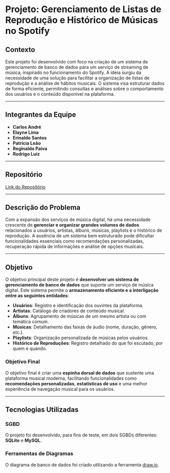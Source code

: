 # Projeto: Gerenciamento de Listas de Reprodução e Histórico de Músicas no Spotify

## Contexto

Este projeto foi desenvolvido com foco na criação de um sistema de gerenciamento de banco de dados para um serviço de streaming de música, inspirado no funcionamento do Spotify. A ideia surgiu da necessidade de uma solução para facilitar a organização de listas de reprodução e a análise de hábitos musicais. O sistema visa estruturar dados de forma eficiente, permitindo consultas e análises sobre o comportamento dos usuários e o conteúdo disponível na plataforma.

---

## Integrantes da Equipe

- **Carlos André**
- **Elayne Lima**
- **Erinaldo Santos**
- **Patrícia Leão**
- **Reginaldo Paiva**
- **Rodrigo Luiz**

---

## Repositório

[Link do Repositório](https://github.com/CarlosLucena1/Projeto_SQL_Music)

---

## Descrição do Problema

Com a expansão dos serviços de música digital, há uma necessidade crescente de **gerenciar e organizar grandes volumes de dados** relacionados a usuários, artistas, álbuns, músicas, playlists e o histórico de reprodução. A ausência de um sistema bem estruturado pode dificultar funcionalidades essenciais como recomendações personalizadas, recuperação rápida de informações e análise de opções musicais.

---

## Objetivo

O objetivo principal deste projeto é **desenvolver um sistema de gerenciamento de banco de dados** que suporte um serviço de música digital. Este sistema permite o **armazenamento eficiente e a interligação entre as seguintes entidades**:

- **Usuários**: Registro e identificação dos ouvintes da plataforma.
- **Artistas**: Catálogo de criadores de conteúdo musical.
- **Álbuns**: Agrupamento de músicas de um mesmo artista ou com temática comum.
- **Músicas**: Detalhamento das faixas de áudio (nome, duração, gênero, etc.).
- **Playlists**: Organização personalizada de músicas pelos usuários.
- **Histórico de Reproduções**: Registro detalhado do que foi escutado, por quem e quando.

### Objetivo Final

O objetivo final é criar uma **espinha dorsal de dados** que sustente uma plataforma musical moderna, facilitando funcionalidades como **recomendações personalizadas**, **estatísticas de uso** e uma melhor experiência de navegação musical para os usuários.

---

## Tecnologias Utilizadas

### SGBD

O projeto foi desenvolvido, para fins de teste, em dois SGBDs diferentes: **SQLite** e **MySQL**.

### Ferramentas de Diagramas

O diagrama de banco de dados foi criado utilizando a ferramenta [draw.io](https://app.diagrams.net/).